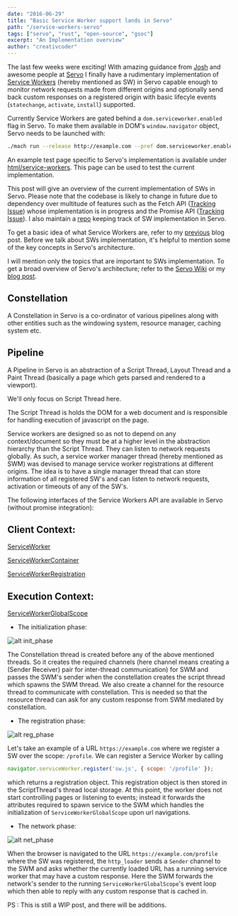 ```yaml
---
date: "2016-06-29"
title: "Basic Service Worker support lands in Servo"
path: "/service-workers-servo"
tags: ["servo", "rust", "open-source", "gsoc"]
excerpt: "An Implementation overview"
author: "creativcoder"
---
```


The last few weeks were exciting! With amazing guidance from [Josh](https://github.com/jdm) and awesome people at [Servo](https://github.com/servo/servo) I finally have a rudimentary implementation of [Service Workers](https://developer.mozilla.org/en-US/docs/Web/API/Service_Worker_API) (hereby mentioned as SW) in Servo capable enough to monitor network requests made from different origins and optionally send back custom responses on a registered origin with basic lifecyle events (`statechange`, `activate`, `install`) supported.

Currently Service Workers are gated behind a `dom.serviceworker.enabled` flag in Servo. To make them available in DOM's `window.navigator` object, Servo needs to be launched with:

```bash
./mach run --release http://example.com --pref dom.serviceworker.enabled=true
```

An example test page specific to Servo's implementation is available under [html/service-workers](https://github.com/servo/servo/tree/master/tests/html/service-worker). This page can be used to test the current implementation.

This post will give an overview of the current implementation of SWs in Servo. Please note that the codebase is likely to change in future due to dependency over multitude of features such as the Fetch API ([Tracking Issue](https://github.com/servo/servo/issues/11894)) whose implementation is in progress and the Promise API ([Tracking Issue](https://github.com/servo/servo/issues/4282)). I also maintain a [repo](http://github.com/creativcoder/gsoc16) keeping track of SW implementation in Servo.

To get a basic idea of what Service Workers are, refer to my [previous](/service-workers-web/) blog post. Before we talk about SWs implementation, it's helpful to mention some of the key concepts in Servo's architecture.

I will mention only the topics that are important to SWs implementation. To get a broad overview of Servo's architecture; refer to the [Servo Wiki](https://github.com/servo/servo/wiki/Design) or my [blog post](/community-bonding-gsoc-servo).

## Constellation

A Constellation in Servo is a co-ordinator of various pipelines along with other entities such as the windowing system, resource manager, caching system etc.

## Pipeline

A Pipeline in Servo is an abstraction of a Script Thread, Layout Thread and a Paint Thread (basically a page which gets parsed and rendered to a viewport).

We'll only focus on Script Thread here.

The Script Thread is holds the DOM for a web document and is responsible for handling execution of javascript on the page.

Service workers are designed so as not to depend on any context/document so they must be at a higher level in the abstraction hierarchy than the Script Thread. They can listen to network requests globally. As such, a service worker manager thread (hereby mentioned as SWM) was devised to manage service worker registrations at different origins. The idea is to have a single manager thread that can store information of all registered SW's and can listen to network requests, activation or timeouts of any of the SW's.

The following interfaces of the Service Workers API are available in Servo (without promise integration):

## Client Context:

[ServiceWorker](https://github.com/servo/servo/blob/master/components/script/dom/serviceworker.rs)

[ServiceWorkerContainer](https://github.com/servo/servo/blob/master/components/script/dom/serviceworkercontainer.rs)

[ServiceWorkerRegistration](https://github.com/servo/servo/blob/master/components/script/dom/serviceworkerregistration.rs)

## Execution Context:

[ServiceWorkerGlobalScope](https://github.com/servo/servo/blob/master/components/script/dom/serviceworkerglobalscope.rs)

* The initialization phase: 

![alt init_phase](http://i.imgur.com/rAv1za8.jpg)

The Constellation thread is created before any of the above mentioned threads. So it creates the required channels (here channel means creating a (Sender<T> Receiver<T>) pair for inter-thread communication) for SWM and passes the SWM's sender when the constellation creates the script thread which spawns the SWM thread. We also create a channel for the resource thread to communicate with constellation. This is needed so that the resource thread can ask for any custom response from SWM mediated by constellation.

* The registration phase:

![alt reg_phase](http://i.imgur.com/lWJVImJ.jpg)

Let's take an example of a URL `https://example.com` where we register a SW over the scope: `/profile`. We can register a Service Worker by calling 

```javascript
navigator.serviceWorker.register('sw.js', { scope: '/profile' });
```

which returns a registration object. This registration object is then stored in the ScriptThread's thread local storage. At this point, the worker does not start controlling pages or listening to events; instead it forwards the attributes required to spawn service to the SWM which handles the initialization of `ServiceWorkerGlobalScope` upon url navigations.

* The network phase:

![alt net_phase](http://i.imgur.com/xH9HrTR.jpg)

When the browser is navigated to the URL `https://example.com/profile` where the SW was registered, the `http_loader` sends a `Sender` channel to the SWM and asks whether the currently loaded URL has a running service worker that may have a custom response. Here the SWM forwards the network's sender to the running `ServiceWorkerGlobalScope`'s event loop which then able to reply with any custom response that is cached in.

PS : This is still a WIP post, and there will be additions.
